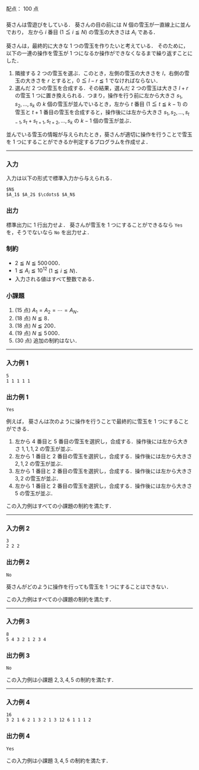 配点： $100$ 点

###

葵さんは雪遊びをしている．
葵さんの目の前には $N$ 個の雪玉が一直線上に並んでおり，
左から $i$ 番目 ($1 \leqq i \leqq N$) の雪玉の大きさは $A_i$ である．

葵さんは，最終的に大きな $1$ つの雪玉を作りたいと考えている．
そのために，以下の一連の操作を雪玉が $1$ つになるか操作ができなくなるまで繰り返すことにした．

1. 隣接する $2$ つの雪玉を選ぶ．このとき，左側の雪玉の大きさを $l$，右側の雪玉の大きさを $r$ とすると，$0 \leqq l-r \leqq 1$ でなければならない．
2. 選んだ $2$ つの雪玉を合成する．その結果，選んだ $2$ つの雪玉は大きさ $l+r$ の雪玉 $1$ つに置き換えられる．つまり，操作を行う前に左から大きさ $s_1,s_2,\ldots,s_k$ の $k$ 個の雪玉が並んでいるとき，左から $t$ 番目 ($1 \leqq t \leqq k-1$) の雪玉と $t+1$ 番目の雪玉を合成すると，操作後には左から大きさ $s_1,s_2,\ldots,s_{t-1},s_t+s_{t+1},s_{t+2},\ldots,s_k$ の $k-1$ 個の雪玉が並ぶ．

並んでいる雪玉の情報が与えられたとき，葵さんが適切に操作を行うことで雪玉を $1$ つにすることができるか判定するプログラムを作成せよ．

---

### 入力

入力は以下の形式で標準入力から与えられる．

~~~
$N$
$A_1$ $A_2$ $\cdots$ $A_N$
~~~

### 出力

標準出力に $1$ 行出力せよ．
葵さんが雪玉を $1$ つにすることができるなら `Yes` を，そうでないなら `No` を出力せよ．

### 制約

- $2 \leqq N \leqq 500\,000$．
- $1 \leqq A_i \leqq 10^{12}$ ($1 \leqq i \leqq N$)．
- 入力される値はすべて整数である．

### 小課題

1. ($15$ 点) $A_1 = A_2 = \cdots = A_N$．
2. ($18$ 点) $N \leqq 8$．
3. ($18$ 点) $N \leqq 200$．
4. ($19$ 点) $N \leqq 5\,000$．
5. ($30$ 点) 追加の制約はない．

---

### 入力例 1

~~~
5
1 1 1 1 1
~~~

### 出力例 1

~~~
Yes
~~~

例えば， 葵さんは次のように操作を行うことで最終的に雪玉を $1$ つにすることができる．

1. 左から $4$ 番目と $5$ 番目の雪玉を選択し，合成する．操作後には左から大きさ $1,1,1,2$ の雪玉が並ぶ．
2. 左から $1$ 番目と $2$ 番目の雪玉を選択し，合成する．操作後には左から大きさ $2,1,2$ の雪玉が並ぶ．
3. 左から $1$ 番目と $2$ 番目の雪玉を選択し，合成する．操作後には左から大きさ $3,2$ の雪玉が並ぶ．
4. 左から $1$ 番目と $2$ 番目の雪玉を選択し，合成する．操作後には左から大きさ $5$ の雪玉が並ぶ．

この入力例はすべての小課題の制約を満たす．

---

### 入力例 2

~~~
3
2 2 2
~~~

### 出力例 2

~~~
No
~~~

葵さんがどのように操作を行っても雪玉を $1$ つにすることはできない．

この入力例はすべての小課題の制約を満たす．

---

### 入力例 3

~~~
8
5 4 3 2 1 2 3 4
~~~

### 出力例 3

~~~
No
~~~

この入力例は小課題 $2,3,4,5$ の制約を満たす．

---

### 入力例 4

~~~
16
3 2 1 6 2 1 3 2 1 3 12 6 1 1 1 2
~~~

### 出力例 4

~~~
Yes
~~~

この入力例は小課題 $3,4,5$ の制約を満たす．
